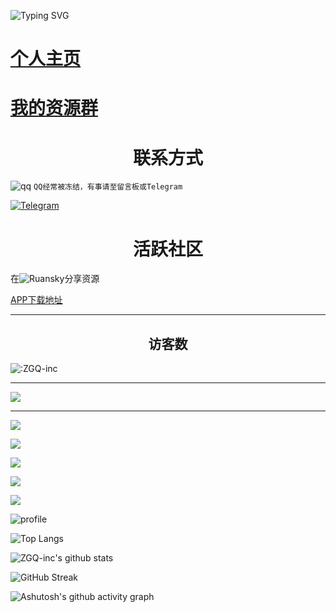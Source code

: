 ![Typing SVG](https://readme-typing-svg.herokuapp.com?color=%23000000&size=35&duration=4000&center=true&vCenter=true&multiline=false&width=500&height=100&lines=%E6%88%91%E6%98%AFZGQ;%E6%9D%A5%E8%87%AA%E4%B8%8A%E6%B5%B7%E6%B5%A6%E4%B8%9C%E7%9A%84%E9%AB%98%E4%BA%8C%E5%AD%A6%E7%94%9F)

# [个人主页](https://zgq-inc.github.io/homepage/)

# [我的资源群](https://zgq-inc.github.io/transit-groups/)

<h1 align="center">联系方式</h1>

<a>![qq](https://img.shields.io/badge/QQ-3527294490-blue)</a> `QQ经常被冻结，有事请至留言板或Telegram`

<a href="https://t.me/ZGQInc">![Telegram](https://img.shields.io/badge/Telegram-@ZGQinc-666666?style=for-the-badge&logo=Telegram&logoColor=4d4d4d&labelColor=000000)</a>

<h1 align="center">活跃社区</h1>

在<a>![Ruansky](https://img.shields.io/badge/-软天空-blue)</a>分享资源

[APP下载地址](https://zgq-inc.lanzouo.com/i8mAEwhcqgd)

<!--
https://sj.qq.com/myapp/detail.htm?apkName=com.rtk.app
-->

***

<h2 align="center">访客数</h2>

![:ZGQ-inc](https://count.getloli.com/get/@ZGQ-inc?theme=rule34)

***

[![](https://chat.getloli.com/room/@ZGQ-inc/svg?width=600&height=280&limit=20&theme=light&title=留言板（点击进入）%20&fontSize=13)](https://chat.getloli.com/room/@ZGQ-inc)

***
![](https://github-readme-stats.vercel.app/api/pin/?username=ZGQ-inc&repo=overthefirewall)

![](https://github-readme-stats.vercel.app/api/pin/?username=ZGQ-inc&repo=sitebox)

![](https://github-readme-stats.vercel.app/api/pin/?username=ZGQ-inc&repo=SB-Tencent)

![](https://github-readme-stats.vercel.app/api/pin/?username=ZGQ-inc&repo=special-ascii)

![](https://github-readme-stats.vercel.app/api/pin/?username=ZGQ-inc&repo=toolbox-from-RC)

![profile](https://github-profile-trophy.vercel.app/?username=ZGQ-inc&margin-w=28)

![Top Langs](https://github-readme-stats.vercel.app/api/top-langs/?username=ZGQ-inc&show_icons=true&count_private=true&title_color=000000&text_color=000000&bg_color=50,ff6b6b,ffb56b,ffff66,66ff66,66ffa3,66ffff,6bb5ff,6b6bff,a66bff,ff66ff)

![ZGQ-inc's github stats](https://github-readme-stats.vercel.app/api?username=ZGQ-inc&title_color=000000&text_color=000000&layout=compact&width=100%&bg_color=30,ff6b6b,ffff66,66ff66,66ffa3,66ffff,6bb5ff,6b6bff,a66bff,ff66ff)

![GitHub Streak](https://github-readme-streak-stats.herokuapp.com?user=ZGQ-inc&theme=synthwave&date_format=%5BY.%5Dn.j)

![Ashutosh's github activity graph](https://activity-graph.herokuapp.com/graph?username=ZGQ-Inc&bg_color=e6fcff&color=000000&line=000000&point=00e1ff&area=true&hide_border=true&width=100%)